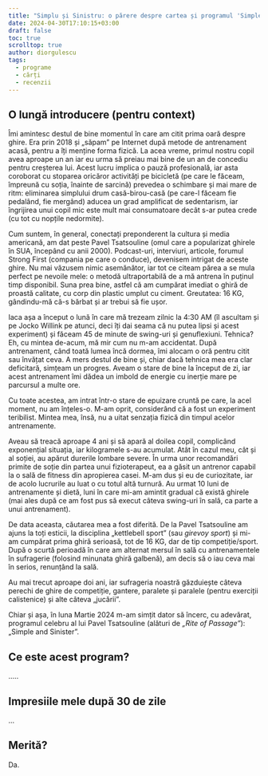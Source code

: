 ```yaml
---
title: "Simplu și Sinistru: o părere despre cartea și programul 'Simple & Sinister'"
date: 2024-04-30T17:10:15+03:00
draft: false
toc: true
scrolltop: true
author: diorgulescu
tags: 
  - programe
  - cărți
  - recenzii
---
```

## O lungă introducere (pentru context)

Îmi amintesc destul de bine momentul în care am citit prima oară despre ghire. Era prin 2018 și „săpam” pe Internet după metode de antrenament acasă, pentru a îți menține forma fizică. 
La acea vreme, primul nostru copil avea aproape un an iar eu urma să preiau mai bine de un an de concediu pentru creșterea lui. Acest lucru implica o pauză profesională, iar asta coroborat cu stoparea oricăror activități pe bicicletă (pe care le făceam, împreună cu soția, înainte de sarcină) prevedea o schimbare și mai mare de ritm: eliminarea simplului drum casă-birou-casă (pe care-l făceam fie pedalând, fie mergând) aducea un grad amplificat de sedentarism, iar îngrijirea unui copil mic este mult mai consumatoare decât s-ar putea crede (cu tot cu nopțile nedormite).

Cum suntem, în general, conectați preponderent la cultura și media americană, am dat peste Pavel Tsatsouline (omul care a popularizat ghirele în SUA, începând cu anii 2000). Podcast-uri, interviuri, articole, forumul Strong First (compania pe care o conduce), devenisem intrigat de aceste ghire. Nu mai văzusem nimic asemănător, iar tot ce citeam părea a se mula perfect pe nevoile mele: o metodă ultraportabilă de a mă antrena în puținul timp disponibil. Suna prea bine, astfel că am cumpărat imediat o ghiră de proastă calitate, cu corp din plastic umplut cu ciment. Greutatea: 16 KG, gândindu-mă că-s bărbat și ar trebui să fie ușor.

Iaca așa a început o lună în care mă trezeam zilnic la 4:30 AM (îl ascultam și pe Jocko Willink pe atunci, deci îți dai seama că nu putea lipsi și acest experiment) și făceam 45 de minute de swing-uri și genuflexiuni. Tehnica? Eh, cu mintea de-acum, mă mir cum nu m-am accidentat. După antrenament, când toată lumea încă dormea, îmi alocam o oră pentru citit sau învățat ceva. A mers destul de bine și, chiar dacă tehnica mea era clar deficitară, simțeam un progres. Aveam o stare de bine la început de zi, iar acest antrenament îmi dădea un imbold de energie cu inerție mare pe parcursul a multe ore.

Cu toate acestea, am intrat într-o stare de epuizare cruntă pe care, la acel moment, nu am înțeles-o. M-am oprit, considerând că a fost un experiment teribilist. Mintea mea, însă, nu a uitat senzația fizică din timpul acelor antrenamente.

Aveau să treacă aproape 4 ani și să apară al doilea copil, complicând exponențial situația, iar kilogramele s-au acumulat. Atât în cazul meu, cât și al soției, au apărut durerile lombare severe. În urma unor recomandări primite de soție din partea unui fizioterapeut, ea a găsit un antrenor capabil la o sală de fitness din apropierea casei. M-am dus și eu de curiozitate, iar de acolo lucrurile au luat o cu totul altă turnură. Au urmat 10 luni de antrenamente și dietă, luni în care mi-am amintit gradual că există ghirele (mai ales după ce am fost pus să execut câteva swing-uri în sală, ca parte a unui antrenament).

De data aceasta, căutarea mea a fost diferită. De la Pavel Tsatsouline am ajuns la toți esticii, la disciplina „kettlebell sport” (sau *girevoy sport*) și mi-am cumpărat prima ghiră serioasă, tot de 16 KG, dar de tip competiție/sport. După o scurtă perioadă în care am alternat mersul în sală cu antrenamentele în sufragerie (folosind minunata ghiră galbenă), am decis să o iau ceva mai în serios, renunțând la sală. 

Au mai trecut aproape doi ani, iar sufrageria noastră găzduiește câteva perechi de ghire de competiție, gantere, paralete și paralele (pentru exerciții calistenice) și alte câteva „jucării”. 

Chiar și așa, în luna Martie 2024 m-am simțit dator să încerc, cu adevărat, programul celebru al lui Pavel Tsatsouline (alături de *„Rite of Passage”*): „Simple and Sinister”.

## Ce este acest program?

.....

## Impresiile mele după 30 de zile

...

## Merită?

Da.

